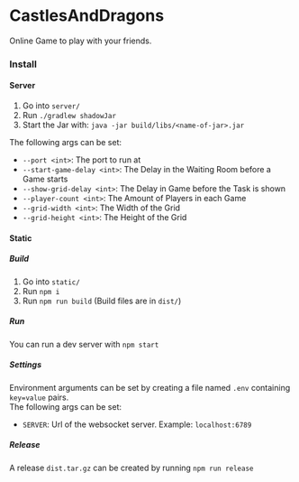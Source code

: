 # CastlesAndDragons

Online Game to play with your friends.

### Install

#### Server

1. Go into `server/`
2. Run `./gradlew shadowJar`
3. Start the Jar with: `java -jar build/libs/<name-of-jar>.jar`

The following args can be set:
- `--port <int>`: The port to run at
- `--start-game-delay <int>`: The Delay in the Waiting Room before a Game starts
- `--show-grid-delay <int>`: The Delay in Game before the Task is shown
- `--player-count <int>`: The Amount of Players in each Game
- `--grid-width <int>`: The Width of the Grid
- `--grid-height <int>`: The Height of the Grid

#### Static

##### Build
1. Go into `static/`
2. Run `npm i`
3. Run `npm run build` (Build files are in `dist/`)

##### Run
You can run a dev server with `npm start`

##### Settings
Environment arguments can be set by creating a file named `.env` containing `key=value` pairs.   
The following args can be set:
- `SERVER`: Url of the websocket server. Example: `localhost:6789`

##### Release
A release `dist.tar.gz` can be created by running `npm run release`